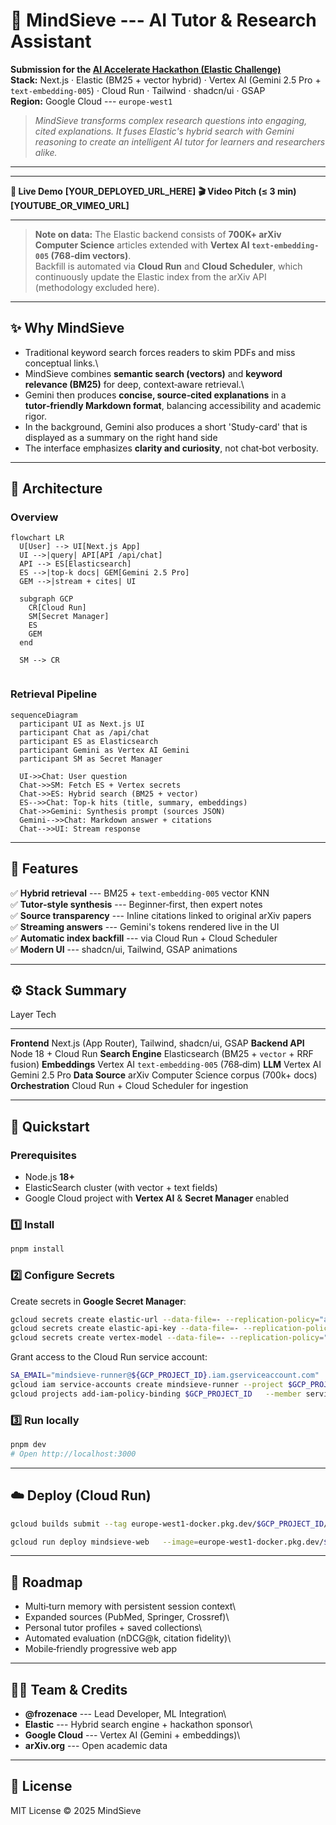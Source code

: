   # 🧠 MindSieve --- AI Tutor & Research Assistant

**Submission for the [AI Accelerate Hackathon (Elastic
Challenge)](https://aiinaction.devpost.com)**\
**Stack:** Next.js · Elastic (BM25 + vector hybrid) · Vertex AI (Gemini
2.5 Pro + `text-embedding-005`) · Cloud Run · Tailwind · shadcn/ui ·
GSAP\
**Region:** Google Cloud --- `europe-west1`

> *MindSieve transforms complex research questions into engaging, cited
> explanations. It fuses Elastic's hybrid search with Gemini reasoning
> to create an intelligent AI tutor for learners and researchers alike.*

------------------------------------------------------------------------

  ------------------------------ --------------------------------
  **🚀 Live Demo**               **\[YOUR_DEPLOYED_URL_HERE\]**
  **🎬 Video Pitch (≤ 3 min)**   **\[YOUTUBE_OR_VIMEO_URL\]**
  ------------------------------ --------------------------------

> **Note on data:** The Elastic backend consists of **700K+ arXiv
> Computer Science** articles extended with **Vertex AI
> `text-embedding-005` (768‑dim vectors)**.\
> Backfill is automated via **Cloud Run** and **Cloud Scheduler**, which
> continuously update the Elastic index from the arXiv API (methodology
> excluded here).

------------------------------------------------------------------------

## ✨ Why MindSieve

-   Traditional keyword search forces readers to skim PDFs and miss
    conceptual links.\
-   MindSieve combines **semantic search (vectors)** and **keyword
    relevance (BM25)** for deep, context‑aware retrieval.\
-   Gemini then produces **concise, source‑cited explanations** in a
    **tutor‑friendly Markdown format**, balancing accessibility and
    academic rigor.
-   In the background, Gemini also produces a short 'Study-card' that
    is displayed as a summary on the right hand side
-   The interface emphasizes **clarity and curiosity**, not chat‑bot
    verbosity.

------------------------------------------------------------------------

## 🧭 Architecture

### Overview

``` mermaid
flowchart LR
  U[User] --> UI[Next.js App]
  UI -->|query| API[API /api/chat]
  API --> ES[Elasticsearch]
  ES -->|top-k docs| GEM[Gemini 2.5 Pro]
  GEM -->|stream + cites| UI

  subgraph GCP
    CR[Cloud Run]
    SM[Secret Manager]
    ES
    GEM
  end

  SM --> CR


```

### Retrieval Pipeline

``` mermaid
sequenceDiagram
  participant UI as Next.js UI
  participant Chat as /api/chat
  participant ES as Elasticsearch
  participant Gemini as Vertex AI Gemini
  participant SM as Secret Manager

  UI->>Chat: User question
  Chat->>SM: Fetch ES + Vertex secrets
  Chat->>ES: Hybrid search (BM25 + vector)
  ES-->>Chat: Top‑k hits (title, summary, embeddings)
  Chat->>Gemini: Synthesis prompt (sources JSON)
  Gemini-->>Chat: Markdown answer + citations
  Chat-->>UI: Stream response
```

------------------------------------------------------------------------

## 🧩 Features

✅ **Hybrid retrieval** --- BM25 + `text-embedding-005` vector KNN\
✅ **Tutor‑style synthesis** --- Beginner‑first, then expert notes\
✅ **Source transparency** --- Inline citations linked to original arXiv
papers\
✅ **Streaming answers** --- Gemini's tokens rendered live in the UI\
✅ **Automatic index backfill** --- via Cloud Run + Cloud Scheduler\
✅ **Modern UI** --- shadcn/ui, Tailwind, GSAP animations

------------------------------------------------------------------------

## ⚙️ Stack Summary

  Layer               Tech
  ------------------- -------------------------------------------------
  **Frontend**        Next.js (App Router), Tailwind, shadcn/ui, GSAP
  **Backend API**     Node 18 + Cloud Run
  **Search Engine**   Elasticsearch (BM25 + `vector` + RRF fusion)
  **Embeddings**      Vertex AI `text-embedding-005` (768‑dim)
  **LLM**             Vertex AI Gemini 2.5 Pro
  **Data Source**     arXiv Computer Science corpus (700k+ docs)
  **Orchestration**   Cloud Run + Cloud Scheduler for ingestion

------------------------------------------------------------------------

## 🚀 Quickstart

### Prerequisites

-   Node.js **18+**
-   ElasticSearch cluster (with vector + text fields)
-   Google Cloud project with **Vertex AI** & **Secret Manager** enabled

### 1️⃣ Install

``` bash
pnpm install
```

### 2️⃣ Configure Secrets

Create secrets in **Google Secret Manager**:

``` bash
gcloud secrets create elastic-url --data-file=- --replication-policy="automatic"
gcloud secrets create elastic-api-key --data-file=- --replication-policy="automatic"
gcloud secrets create vertex-model --data-file=- --replication-policy="automatic"
```

Grant access to the Cloud Run service account:

``` bash
SA_EMAIL="mindsieve-runner@${GCP_PROJECT_ID}.iam.gserviceaccount.com"
gcloud iam service-accounts create mindsieve-runner --project $GCP_PROJECT_ID
gcloud projects add-iam-policy-binding $GCP_PROJECT_ID   --member serviceAccount:${SA_EMAIL}   --role roles/secretmanager.secretAccessor
```

### 3️⃣ Run locally

``` bash
pnpm dev
# Open http://localhost:3000
```

------------------------------------------------------------------------

## ☁️ Deploy (Cloud Run)

``` bash
gcloud builds submit --tag europe-west1-docker.pkg.dev/$GCP_PROJECT_ID/mindsieve/web:latest

gcloud run deploy mindsieve-web   --image=europe-west1-docker.pkg.dev/$GCP_PROJECT_ID/mindsieve/web:latest   --platform=managed   --region=europe-west1   --allow-unauthenticated   --service-account=mindsieve-runner@${GCP_PROJECT_ID}.iam.gserviceaccount.com   --set-env-vars=NODE_ENV=production,GCP_PROJECT_ID=$GCP_PROJECT_ID,VERTEX_LOCATION=europe-west1,VERTEX_MODEL=gemini-2.5-pro,EMBEDDING_MODEL=text-embedding-005
```

------------------------------------------------------------------------

## 🧱 Roadmap

-   Multi‑turn memory with persistent session context\
-   Expanded sources (PubMed, Springer, Crossref)\
-   Personal tutor profiles + saved collections\
-   Automated evaluation (nDCG@k, citation fidelity)\
-   Mobile‑friendly progressive web app

------------------------------------------------------------------------

## 🧑‍💻 Team & Credits

-   **@frozenace** --- Lead Developer, ML Integration\
-   **Elastic** --- Hybrid search engine + hackathon sponsor\
-   **Google Cloud** --- Vertex AI (Gemini + embeddings)\
-   **arXiv.org** --- Open academic data

------------------------------------------------------------------------

## 📄 License

MIT License © 2025 MindSieve
